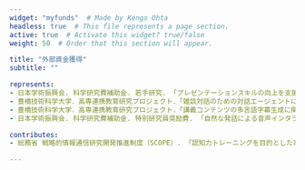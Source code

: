```yaml
---
widget: "myfunds"  # Made by Kengo Ohta
headless: true  # This file represents a page section.
active: true  # Activate this widget? true/false
weight: 50  # Order that this section will appear.

title: "外部資金獲得"
subtitle: ""

represents:
- 日本学術振興会. 科学研究費補助金. 若手研究. 「プレゼンテーションスキルの向上を支援する模範音声の自動生成システム」. 2018年～2021年.
- 豊橋技術科学大学．高専連携教育研究プロジェクト．「雑談対話のための対話エージェントに関する研究」．2016年～2017年．
- 豊橋技術科学大学．高専連携教育研究プロジェクト．「講義コンテンツの多言語字幕生成に関する研究」．2013年～2014年．
- 日本学術振興会. 科学研究費補助金. 特別研究員奨励費. 「自然な発話による音声インタラクションのための言語モデルに関する研究」. 2011年～2013年.

contributes:
- 総務省 戦略的情報通信研究開発推進制度（SCOPE）. 「認知力トレーニングを目的とした事例ベース雑談音声対話システムの研究開発」. 2017年～2019年.

---
```


